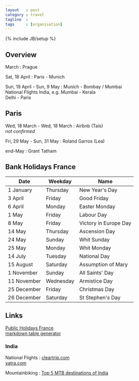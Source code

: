 ```yaml
---
layout   : post
category : travel
tagline  : 
tags     : [organisation]
---
```

{% include JB/setup %}

## Overview

March
:   Prague

Sat, 18 April
:   Paris - Munich

Sun, 19 April - Sun, 9 May
:   Munich - Bombay / Mumbai  
	National Flights India, e.g. Mumbai - Kerala  
	Delhi - Paris

## Paris

Wed, 18 March - Wed, 18 March
:   Airbnb (Taís)  
	*not confirmed*

Fri, 29 May - Sun, 31 May
:   Roland Garros (Lea)

end-May
:   Grant Tatham

## Bank Holidays France

| Date        | Weekday   | Name                  |
|-------------|-----------|-----------------------|
| 1 January   | Thursday  | New Year's Day        |
| 3 April     | Friday    | Good Friday           |
| 6 April     | Monday    | Easter Monday         |
| 1 May       | Friday    | Labour Day            |
| 8 May       | Friday    | Victory in Europe Day |
| 14 May      | Thursday  | Ascension Day         |
| 24 May      | Sunday    | Whit Sunday           |
| 25 May      | Monday    | Whit Monday           |
| 14 July     | Tuesday   | National Day          |
| 15 August   | Saturday  | Assumption of Mary    |
| 1 November  | Sunday    | All Saints' Day       |
| 11 November | Wednesday | Armistice Day         |
| 25 December | Friday    | Christmas Day         |
| 26 December | Saturday  | St Stephen's Day      |

## Links

[Public Holidays France](http://publicholidays.fr/)  
[markdown table generator](http://www.tablesgenerator.com/markdown_tables)

### India

National Flights
:   [cleartrip.com](http://www.cleartrip.com/flights/)  
	[yatra.com](http://www.yatra.com/)  

Mountainbiking
:   [Top 5 MTB destinations of India](http://www.freeridermag.in/top-5-mountain-biking-destinations-of-india/)

